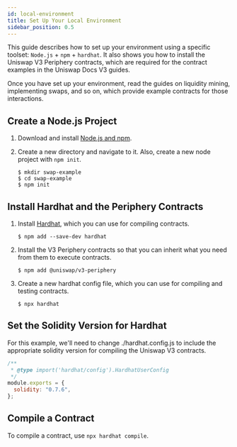 ```yaml
---
id: local-environment
title: Set Up Your Local Environment
sidebar_position: 0.5
---
```


This guide describes how to set up your environment using a specific toolset: `Node.js` + `npm` + `hardhat`. It also shows you how to install the Uniswap V3 Periphery contracts, which are required for the contract examples in the Uniswap Docs V3 guides.

Once you have set up your environment, read the guides on liquidity mining, implementing swaps, and so on, which provide example contracts for those interactions.


## Create a Node.js Project

1. Download and install [Node.js and npm](https://docs.npmjs.com/downloading-and-installing-node-js-and-npm).

2. Create a new directory and navigate to it. Also, create a new node project with `npm init`.

   ```
   $ mkdir swap-example
   $ cd swap-example
   $ npm init
   ```

## Install Hardhat and the Periphery Contracts

1. Install [Hardhat](https://hardhat.org/), which you can use for compiling contracts.

   ```
   $ npm add --save-dev hardhat
   ```

2. Install the V3 Periphery contracts so that you can inherit what you need from them to execute contracts.

   ```
   $ npm add @uniswap/v3-periphery
   ```

3. Create a new hardhat config file, which you can use for compiling and testing contracts.

   ```
   $ npx hardhat
   ```

## Set the Solidity Version for Hardhat

For this example, we'll need to change ./hardhat.config.js to include the appropriate solidity version for compiling the Uniswap V3 contracts.

```js
/**
 * @type import('hardhat/config').HardhatUserConfig
 */
module.exports = {
  solidity: "0.7.6",
};
```

## Compile a Contract

To compile a contract, use `npx hardhat compile`.
